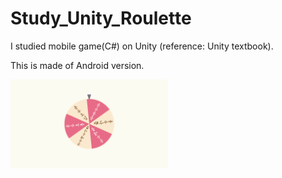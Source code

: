 # Study_Unity_Roulette
I studied mobile game(C#) on Unity (reference: Unity textbook).

This is made of Android version.

<img src="/img/Roulette.jpg" width="50%" height="50%" >
